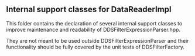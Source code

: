 ## Internal support classes for DataReaderImpl

This folder contains the declaration of several internal support classes to improve
maintenance and readability of DDSFilterExpressionParser.hpp.

They are not meant to be used outside DDSFilterExpressionParser and their functionality should be
fully covered by the unit tests of DDSFilterFactory.
